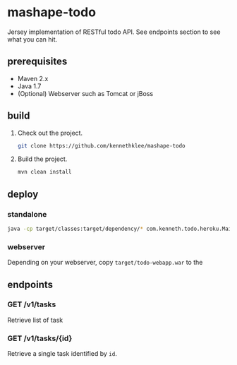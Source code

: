 mashape-todo
============

Jersey implementation of RESTful todo API. See endpoints section to see what you can hit.

prerequisites
-------------
* Maven 2.x
* Java 1.7
* (Optional) Webserver such as Tomcat or jBoss


build
-----

1. Check out the project.
   ```bash
   git clone https://github.com/kennethklee/mashape-todo
   ```

2. Build the project.
   ```bash
   mvn clean install
   ```

deploy
------

### standalone
```bash
java -cp target/classes:target/dependency/* com.kenneth.todo.heroku.Main
```

### webserver
Depending on your webserver, copy `target/todo-webapp.war` to the 


endpoints
---------

### GET /v1/tasks
Retrieve list of task

### GET /v1/tasks/{id}
Retrieve a single task identified by `id`.

